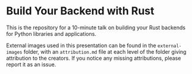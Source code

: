 # Build Your Backend with Rust

This is the repository for a 10-minute talk on building your Rust backends for Python libraries and applications.

External images used in this presentation can be found in the `external-images` folder, with an `attribution.md` file at each level of the folder giving attribution to the creators. If you notice any missing attributions, please report it as an issue.
